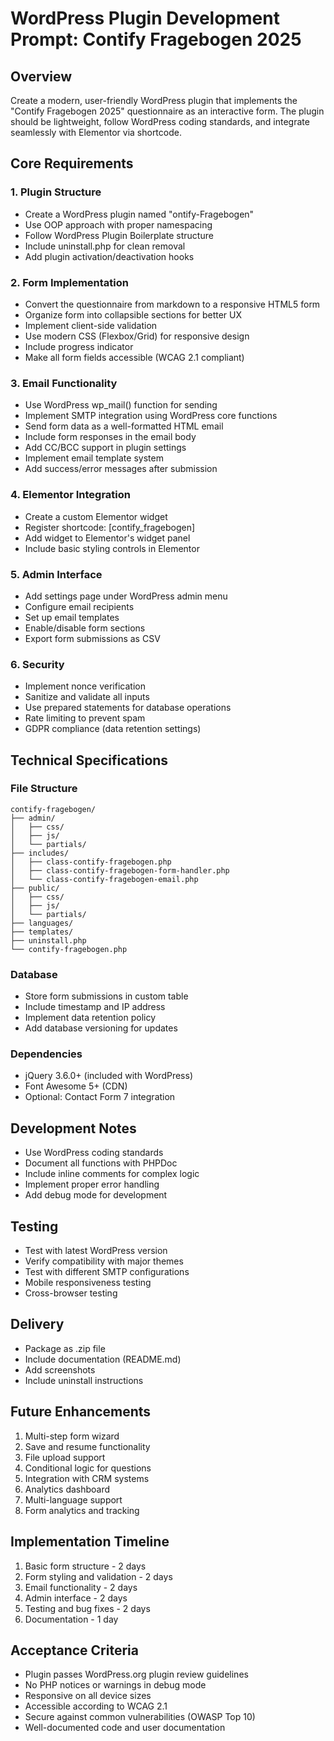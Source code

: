 # WordPress Plugin Development Prompt: Contify Fragebogen 2025

## Overview
Create a modern, user-friendly WordPress plugin that implements the "Contify Fragebogen 2025" questionnaire as an interactive form. The plugin should be lightweight, follow WordPress coding standards, and integrate seamlessly with Elementor via shortcode.

## Core Requirements

### 1. Plugin Structure
- Create a WordPress plugin named "ontify-Fragebogen"
- Use OOP approach with proper namespacing
- Follow WordPress Plugin Boilerplate structure
- Include uninstall.php for clean removal
- Add plugin activation/deactivation hooks

### 2. Form Implementation
- Convert the questionnaire from markdown to a responsive HTML5 form
- Organize form into collapsible sections for better UX
- Implement client-side validation
- Use modern CSS (Flexbox/Grid) for responsive design
- Include progress indicator
- Make all form fields accessible (WCAG 2.1 compliant)

### 3. Email Functionality
- Use WordPress wp_mail() function for sending
- Implement SMTP integration using WordPress core functions
- Send form data as a well-formatted HTML email
- Include form responses in the email body
- Add CC/BCC support in plugin settings
- Implement email template system
- Add success/error messages after submission

### 4. Elementor Integration
- Create a custom Elementor widget
- Register shortcode: [contify_fragebogen]
- Add widget to Elementor's widget panel
- Include basic styling controls in Elementor

### 5. Admin Interface
- Add settings page under WordPress admin menu
- Configure email recipients
- Set up email templates
- Enable/disable form sections
- Export form submissions as CSV

### 6. Security
- Implement nonce verification
- Sanitize and validate all inputs
- Use prepared statements for database operations
- Rate limiting to prevent spam
- GDPR compliance (data retention settings)

## Technical Specifications

### File Structure
```
contify-fragebogen/
├── admin/
│   ├── css/
│   ├── js/
│   └── partials/
├── includes/
│   ├── class-contify-fragebogen.php
│   ├── class-contify-fragebogen-form-handler.php
│   └── class-contify-fragebogen-email.php
├── public/
│   ├── css/
│   ├── js/
│   └── partials/
├── languages/
├── templates/
├── uninstall.php
└── contify-fragebogen.php
```

### Database
- Store form submissions in custom table
- Include timestamp and IP address
- Implement data retention policy
- Add database versioning for updates

### Dependencies
- jQuery 3.6.0+ (included with WordPress)
- Font Awesome 5+ (CDN)
- Optional: Contact Form 7 integration

## Development Notes
- Use WordPress coding standards
- Document all functions with PHPDoc
- Include inline comments for complex logic
- Implement proper error handling
- Add debug mode for development

## Testing
- Test with latest WordPress version
- Verify compatibility with major themes
- Test with different SMTP configurations
- Mobile responsiveness testing
- Cross-browser testing

## Delivery
- Package as .zip file
- Include documentation (README.md)
- Add screenshots
- Include uninstall instructions

## Future Enhancements
1. Multi-step form wizard
2. Save and resume functionality
3. File upload support
4. Conditional logic for questions
5. Integration with CRM systems
6. Analytics dashboard
7. Multi-language support
8. Form analytics and tracking

## Implementation Timeline
1. Basic form structure - 2 days
2. Form styling and validation - 2 days
3. Email functionality - 2 days
4. Admin interface - 2 days
5. Testing and bug fixes - 2 days
6. Documentation - 1 day

## Acceptance Criteria
- Plugin passes WordPress.org plugin review guidelines
- No PHP notices or warnings in debug mode
- Responsive on all device sizes
- Accessible according to WCAG 2.1
- Secure against common vulnerabilities (OWASP Top 10)
- Well-documented code and user documentation
